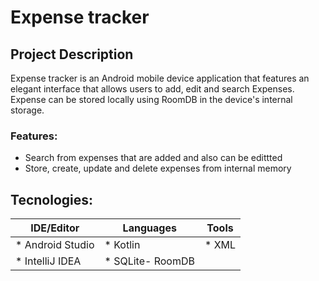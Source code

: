 # Expense tracker

## Project Description
Expense tracker is an Android mobile device application that features an
elegant interface that allows users to add, edit and search Expenses. Expense
can be stored locally using RoomDB in the device's
internal storage.

### Features: 
 * Search from expenses that are added  and also can be edittted 
  * Store, create, update and delete expenses from internal memory

## Tecnologies:
| IDE/Editor        | Languages   | Tools      |
| ----------------- | ----------- | ---------- |
| * Android Studio  | * Kotlin    | * XML     | 
| * IntelliJ IDEA   | * SQLite- RoomDB 
